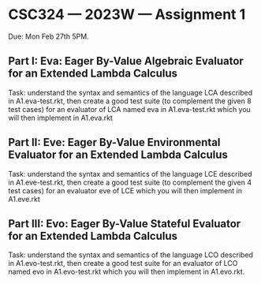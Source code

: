 # CSC324 — 2023W — Assignment 1

Due: Mon Feb 27th 5PM.

## Part I: Eva: Eager By-Value Algebraic Evaluator for an Extended Lambda Calculus

Task: understand the syntax and semantics of the language LCA described in A1.eva-test.rkt, then create a good test suite (to complement the given 8 test cases) for an evaluator of LCA named eva in A1.eva-test.rkt which you will then implement in A1.eva.rkt

## Part II: Eve: Eager By-Value Environmental Evaluator for an Extended Lambda Calculus

Task: understand the syntax and semantics of the language LCE described in A1.eve-test.rkt, then create a good test suite (to complement the given 4 test cases) for an evaluator eve of LCE which you will then implement in A1.eve.rkt

## Part III: Evo: Eager By-Value Stateful Evaluator for an Extended Lambda Calculus
  
Task: understand the syntax and semantics of the language LCO described in A1.evo-test.rkt, then create a good test suite for an evaluator of LCO named evo in A1.evo-test.rkt which you will then implement in A1.evo.rkt. 